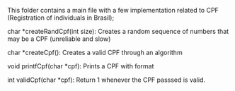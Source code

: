 This folder contains a main file with a few implementation related to CPF (Registration of individuals in Brasil); 

char *createRandCpf(int size): Creates a random sequence of numbers that may be a CPF (unreliable and slow)

char *createCpf(): Creates a valid CPF through an algorithm

void printfCpf(char *cpf): Prints a CPF with format

int validCpf(char *cpf): Return 1 whenever the CPF passsed is valid.
